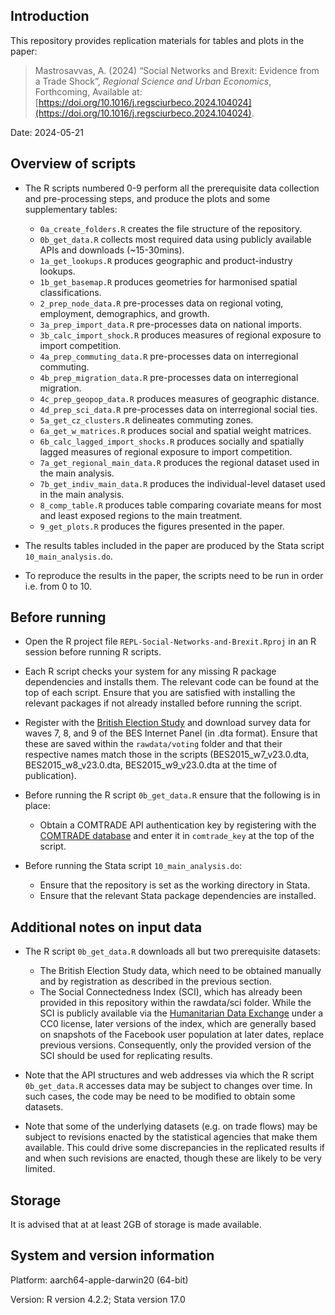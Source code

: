 ## Introduction

This repository provides replication materials for tables and plots in the paper:

> Mastrosavvas, A. (2024) “Social Networks and Brexit: Evidence from a Trade Shock”, *Regional Science and Urban Economics*, Forthcoming, Available at: [https://doi.org/10.1016/j.regsciurbeco.2024.104024](https://doi.org/10.1016/j.regsciurbeco.2024.104024).

Date: 2024-05-21 

## Overview of scripts
* The R scripts numbered 0-9 perform all the prerequisite data collection and pre-processing steps, and produce the plots and some supplementary tables:
  
  * `0a_create_folders.R` creates the file structure of the repository.
  * `0b_get_data.R` collects most required data using publicly available APIs and downloads (~15-30mins). 
  * `1a_get_lookups.R` produces geographic and product-industry lookups.
  * `1b_get_basemap.R` produces geometries for harmonised spatial classifications.
  * `2_prep_node_data.R` pre-processes data on regional voting, employment, demographics, and growth.
  * `3a_prep_import_data.R` pre-processes data on national imports.
  * `3b_calc_import_shock.R` produces measures of regional exposure to import competition.
  * `4a_prep_commuting_data.R` pre-processes data on interregional commuting.
  * `4b_prep_migration_data.R` pre-processes data on interregional migration.
  * `4c_prep_geopop_data.R` produces measures of geographic distance.
  * `4d_prep_sci_data.R` pre-processes data on interregional social ties.
  * `5a_get_cz_clusters.R` delineates commuting zones.
  * `6a_get_w_matrices.R` produces social and spatial weight matrices.
  * `6b_calc_lagged_import_shocks.R` produces socially and spatially lagged measures of regional exposure to import competition.
  * `7a_get_regional_main_data.R` produces the regional dataset used in the main analysis.
  * `7b_get_indiv_main_data.R` produces the individual-level dataset used in the main analysis.
  * `8_comp_table.R` produces table comparing covariate means for most and least exposed regions to the main treatment.
  * `9_get_plots.R` produces the figures presented in the paper.
    
* The results tables included in the paper are produced by the Stata script `10_main_analysis.do`. 
* To reproduce the results in the paper, the scripts need to be run in order i.e. from 0 to 10.
 
## Before running

* Open the R project file `REPL-Social-Networks-and-Brexit.Rproj` in an R session before running R scripts.
  
* Each R script checks your system for any missing R package dependencies and installs them. The relevant code can be found at the top of each script. Ensure that you are satisfied with installing the relevant packages if not already installed before running the script.
  

* Register with the [British Election Study](https://www.britishelectionstudy.com/wp-login.php?action=register) and download survey data for waves 7, 8, and 9 of the BES Internet Panel (in .dta format). Ensure that these are saved within the  `rawdata/voting` folder and that their respective names match those in the scripts (BES2015_w7_v23.0.dta, BES2015_w8_v23.0.dta, BES2015_w9_v23.0.dta at the time of publication).
    
* Before running the R script `0b_get_data.R` ensure that the following is in place:
  
  * Obtain a COMTRADE API authentication key by registering with the [COMTRADE database](https://comtradedeveloper.un.org/signin?returnUrl=%2F) and enter it in `comtrade_key` at the top of the script.

* Before running the Stata script `10_main_analysis.do`:
   *  Ensure that the repository is set as the working directory in Stata.
   *  Ensure that the relevant Stata package dependencies are installed.

 ## Additional notes on input data

 * The R script `0b_get_data.R` downloads all but two prerequisite datasets:
    * The British Election Study data, which need to be obtained manually and by registration as described in the previous section.
    * The Social Connectedness Index (SCI), which has already been provided in this repository within the rawdata/sci folder. While the SCI is publicly available via the [Humanitarian Data Exchange](https://data.humdata.org/dataset/social-connectedness-index?) under a CC0 license, later versions of the index, which are generally based on snapshots of the Facebook user population at later dates, replace previous versions. Consequently, only the provided version of the SCI should be used for replicating results.
  
  * Note that the API structures and web addresses via which the R script `0b_get_data.R` accesses data may be subject to changes over time. In such cases, the code may be need to be modified to obtain some datasets.

  * Note that some of the underlying datasets (e.g. on trade flows) may be subject to revisions enacted by the statistical agencies that make them available. This could drive some discrepancies in the replicated results if and when such revisions are enacted, though these are likely to be very limited.

 ## Storage

 It is advised that at at least 2GB of storage is made available.

 ## System and version information

 Platform: aarch64-apple-darwin20 (64-bit) 
 
 Version: R version 4.2.2; Stata version 17.0
 
 
